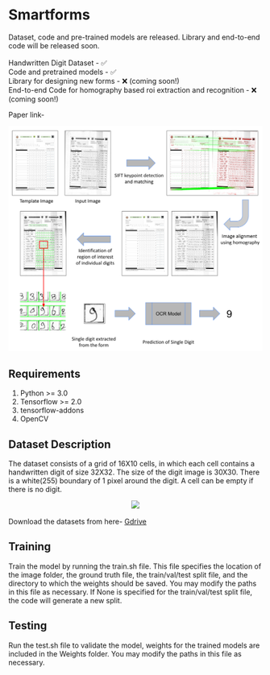 # Smartforms #
Dataset, code and pre-trained models are released. Library and end-to-end code will be released soon.
</br></br>
Handwritten Digit Dataset - ✅ </br>
Code and pretrained models - ✅ </br>
Library for designing new forms - ❌ (coming soon!) </br>
End-to-end Code for homography based roi extraction and recognition - ❌ (coming soon!)  </br>

Paper link- 

<p align="center">
  <img src="https://github.com/Smartforms2022/Smartforms/blob/main/End-to-end/updated_fig1.png"  />
</p>

## Requirements ##
1. Python >= 3.0
2. Tensorflow >= 2.0
3. tensorflow-addons
4. OpenCV

## Dataset Description ##
The dataset consists of a grid of 16X10 cells, in which each cell contains a handwritten digit of size 32X32. The size of the digit image is 30X30. There is a white(255) boundary of 1 pixel around the digit. A cell can be empty if there is no digit. 

<p align="center">
  <img src="https://github.com/pantDevesh/Smartforms/blob/main/Sample/661.png"  />
</p>

Download the datasets from here- <a href="https://drive.google.com/file/d/1fX4LIAZlF645cSXxQPkJufSZUbbR_6s0/view?usp=sharing" target="_blank">Gdrive</a>

## Training ##
Train the model by running the train.sh file. This file specifies the location of the image folder, the ground truth file, the train/val/test split file, and the directory to which the weights should be saved. You may modify the paths in this file as necessary. If None is specified for the train/val/test split file, the code will generate a new split.

## Testing ##
Run the test.sh file to validate the model, weights for the trained models are included in the Weights folder. You may modify the paths in this file as necessary.
